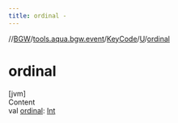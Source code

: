 ```yaml
---
title: ordinal -
---
```

//[BGW](../../../../index.md)/[tools.aqua.bgw.event](../../index.md)/[KeyCode](../index.md)/[U](index.md)/[ordinal](ordinal.md)



# ordinal  
[jvm]  
Content  
val [ordinal](ordinal.md): [Int](https://kotlinlang.org/api/latest/jvm/stdlib/kotlin/-int/index.html)  



